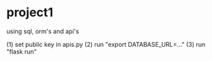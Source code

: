 # project1

using sql, orm's and api's

(1) set public key in apis.py
(2) run "export DATABASE_URL=..."
(3) run "flask run"